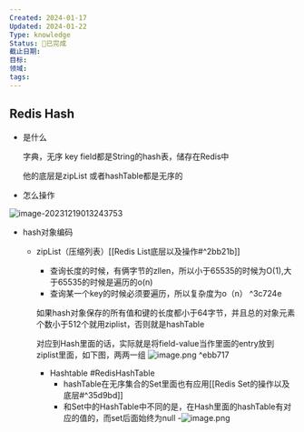 ```yaml
---
Created: 2024-01-17
Updated: 2024-01-22
Type: knowledge
Status: 🎃已完成
截止日期: 
目标: 
领域: 
tags:
---
```

## Redis Hash

- 是什么

  字典，无序
  key field都是String的hash表，储存在Redis中

  他的底层是zipList 或者hashTable都是无序的

- 怎么操作

![image-20231219013243753](D:\\study\img\image-20231219013243753.png)

- hash对象编码

  - zipList（压缩列表）[[Redis List底层以及操作#^2bb21b]] 	
	  - 查询长度的时候，有俩字节的zllen，所以小于65535的时候为O(1),大于65535的时候是遍历的o(n)
	  - 查询某一个key的时候必须要遍历，所以复杂度为o（n） ^3c724e

    如果hash对象保存的所有值和键的长度都小于64字节，并且总的对象元素个数小于512个就用ziplist，否则就是hashTable

	对应到Hash里面的话，实际就是将field-value当作里面的entry放到ziplist里面，如下图，两两一组
	![image.png](https://obsidian-pic-1317906728.cos.ap-nanjing.myqcloud.com/obsidian/20240106171015.png) ^ebb717
	  - Hashtable
	#RedisHashTable 
		  - hashTable在无序集合的Set里面也有应用[[Redis Set的操作以及底层#^35d9bd]]
		  - 和Set中的HashTable中不同的是，在Hash里面的hashTable有对应的值的，而set后面始终为null
			  -![image.png](https://obsidian-pic-1317906728.cos.ap-nanjing.myqcloud.com/obsidian/20240106171735.png)
	
	